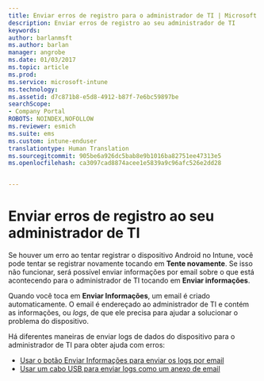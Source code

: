 ```yaml
---
title: Enviar erros de registro para o administrador de TI | Microsoft Docs
description: Enviar erros de registro ao seu administrador de TI
keywords: 
author: barlanmsft
ms.author: barlan
manager: angrobe
ms.date: 01/03/2017
ms.topic: article
ms.prod: 
ms.service: microsoft-intune
ms.technology: 
ms.assetid: d7c871b8-e5d8-4912-b87f-7e6bc59897be
searchScope:
- Company Portal
ROBOTS: NOINDEX,NOFOLLOW
ms.reviewer: esmich
ms.suite: ems
ms.custom: intune-enduser
translationtype: Human Translation
ms.sourcegitcommit: 905be6a926dc5bab8e9b1016ba82751ee47313e5
ms.openlocfilehash: ca3097cad8874acee1e5839a9c96afc526e2dd28


---
```


# <a name="send-enrollment-errors-to-your-it-admin"></a>Enviar erros de registro ao seu administrador de TI

Se houver um erro ao tentar registrar o dispositivo Android no Intune, você pode tentar se registrar novamente tocando em **Tente novamente**. Se isso não funcionar, será possível enviar informações por email sobre o que está acontecendo para o administrador de TI tocando em **Enviar informações**.

Quando você toca em **Enviar Informações**, um email é criado automaticamente. O email é endereçado ao administrador de TI e contém as informações, ou _logs_, de que ele precisa para ajudar a solucionar o problema do dispositivo.

Há diferentes maneiras de enviar logs de dados do dispositivo para o administrador de TI para obter ajuda com erros:

- [Usar o botão Enviar Informações para enviar os logs por email](send-logs-to-your-it-admin-by-email-android.md)
- [Usar um cabo USB para enviar logs como um anexo de email](send-logs-to-your-it-admin-using-cable-android.md)



<!--HONumber=Feb17_HO3-->


